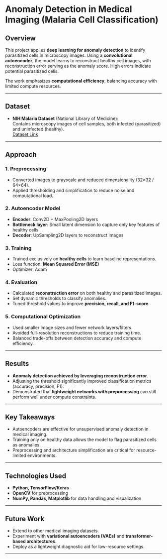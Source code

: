 # Anomaly Detection in Medical Imaging (Malaria Cell Classification)

## Overview
This project applies **deep learning for anomaly detection** to identify parasitized cells in microscopy images. Using a **convolutional autoencoder**, the model learns to reconstruct healthy cell images, with reconstruction error serving as the anomaly score. High errors indicate potential parasitized cells.  

The work emphasizes **computational efficiency**, balancing accuracy with limited compute resources.

---

## Dataset
- **NIH Malaria Dataset** (National Library of Medicine):  
  Contains microscopy images of cell samples, both infected (parasitized) and uninfected (healthy).  
  [Dataset Link](https://lhncbc.nlm.nih.gov/publication/pub9932)

---

## Approach

### 1. Preprocessing
- Converted images to grayscale and reduced dimensionality (32×32 / 64×64).  
- Applied thresholding and simplification to reduce noise and computational load.

### 2. Autoencoder Model
- **Encoder**: Conv2D + MaxPooling2D layers  
- **Bottleneck layer**: Small latent dimension to capture only key features of healthy cells  
- **Decoder**: UpSampling2D layers to reconstruct images  

### 3. Training
- Trained exclusively on **healthy cells** to learn baseline representations.  
- Loss function: **Mean Squared Error (MSE)**  
- Optimizer: Adam  

### 4. Evaluation
- Calculated **reconstruction error** on both healthy and parasitized images.  
- Set dynamic thresholds to classify anomalies.  
- Tuned threshold values to improve **precision, recall, and F1-score**.

### 5. Computational Optimization
- Used smaller image sizes and fewer network layers/filters.  
- Avoided full-resolution reconstructions to reduce training time.  
- Balanced trade-offs between detection accuracy and compute efficiency.  

---

## Results
- **Anomaly detection achieved by leveraging reconstruction error**.  
- Adjusting the threshold significantly improved classification metrics (accuracy, precision, F1).  
- Demonstrated that **lightweight networks with preprocessing** can still perform well under compute constraints.  

---

## Key Takeaways
- Autoencoders are effective for unsupervised anomaly detection in medical imaging.  
- Training only on healthy data allows the model to flag parasitized cells as anomalies.  
- Preprocessing and architecture simplification are critical for resource-limited environments.  

---

## Technologies Used
- **Python, TensorFlow/Keras**  
- **OpenCV** for preprocessing  
- **NumPy, Pandas, Matplotlib** for data handling and visualization  

---

## Future Work
- Extend to other medical imaging datasets.  
- Experiment with **variational autoencoders (VAEs)** and **transformer-based architectures**.  
- Deploy as a lightweight diagnostic aid for low-resource settings.  

---
